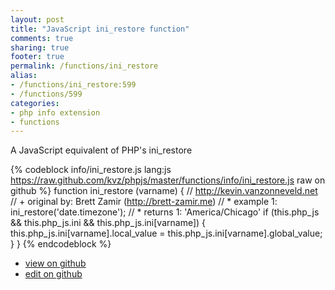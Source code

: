 ```yaml
---
layout: post
title: "JavaScript ini_restore function"
comments: true
sharing: true
footer: true
permalink: /functions/ini_restore
alias:
- /functions/ini_restore:599
- /functions/599
categories:
- php info extension
- functions
---
```

A JavaScript equivalent of PHP's ini_restore

<!-- more -->

{% codeblock info/ini_restore.js lang:js https://raw.github.com/kvz/phpjs/master/functions/info/ini_restore.js raw on github %}
function ini_restore (varname) {
    // http://kevin.vanzonneveld.net
    // +   original by: Brett Zamir (http://brett-zamir.me)
    // *     example 1: ini_restore('date.timezone');
    // *     returns 1: 'America/Chicago'
    if (this.php_js && this.php_js.ini && this.php_js.ini[varname]) {
        this.php_js.ini[varname].local_value = this.php_js.ini[varname].global_value;
    }
}
{% endcodeblock %}

 - [view on github](https://github.com/kvz/phpjs/blob/master/functions/info/ini_restore.js)
 - [edit on github](https://github.com/kvz/phpjs/edit/master/functions/info/ini_restore.js)

